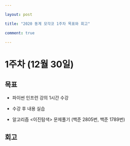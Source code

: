 ```yaml
---

layout: post

title: "2020 동계 모각코 1주차 목표와 회고"

comment: true

---
```




# 1주차 (12월 30일)


## 목표

 * 파이썬 인프런 강의 1시간 수강

 * 수강 후 내용 실습

 * 알고리즘 <이진탐색> 문제풀기 (백준 2805번, 백준 1789번)


## 회고



